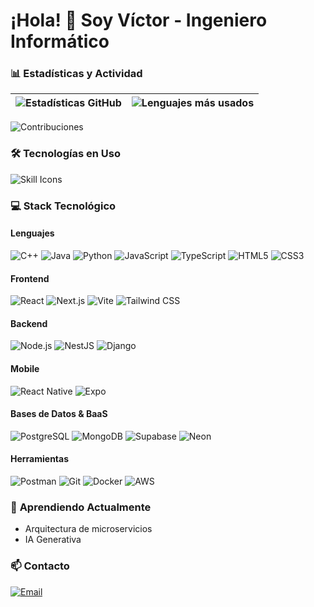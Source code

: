 # ¡Hola! 👋 Soy Víctor - Ingeniero Informático  

### 📊 Estadísticas y Actividad  
| ![Estadísticas GitHub](https://github-readme-stats.vercel.app/api?username=Senku777&show_icons=true&theme=radical&hide_border=true) | ![Lenguajes más usados](https://github-readme-stats.vercel.app/api/top-langs/?username=Senku777&layout=compact&theme=radical&hide_border=true) |
|--------------------------------------------------------------------------------------------------------------------------------------|--------------------------------------------------------------------------------------------------------------------------------------------------|

![Contribuciones](https://github-readme-activity-graph.vercel.app/graph?username=tu-usuario&theme=github-dark&hide_border=true&area=true)

### 🛠️ Tecnologías en Uso  
![Skill Icons](https://skillicons.dev/icons?i=cpp,java,python,js,ts,html,css,react,nextjs,nestjs,nodejs,django,tailwind,vite,postgres,mongodb,supabase,postman,docker,aws,git)

### 💻 Stack Tecnológico  

#### **Lenguajes**  
![C++](https://img.shields.io/badge/C++-00599C?style=for-the-badge&logo=c%2B%2B&logoColor=white)
![Java](https://img.shields.io/badge/Java-ED8B00?style=for-the-badge&logo=openjdk&logoColor=white)
![Python](https://img.shields.io/badge/Python-3776AB?style=for-the-badge&logo=python&logoColor=white)
![JavaScript](https://img.shields.io/badge/JavaScript-F7DF1E?style=for-the-badge&logo=javascript&logoColor=black)
![TypeScript](https://img.shields.io/badge/TypeScript-3178C6?style=for-the-badge&logo=typescript&logoColor=white)
![HTML5](https://img.shields.io/badge/HTML5-E34F26?style=for-the-badge&logo=html5&logoColor=white)
![CSS3](https://img.shields.io/badge/CSS3-1572B6?style=for-the-badge&logo=css3&logoColor=white)

#### **Frontend**  
![React](https://img.shields.io/badge/React-61DAFB?style=for-the-badge&logo=react&logoColor=black)
![Next.js](https://img.shields.io/badge/Next.js-000000?style=for-the-badge&logo=nextdotjs&logoColor=white)
![Vite](https://img.shields.io/badge/Vite-646CFF?style=for-the-badge&logo=vite&logoColor=white)
![Tailwind CSS](https://img.shields.io/badge/Tailwind_CSS-06B6D4?style=for-the-badge&logo=tailwind-css&logoColor=white)

#### **Backend**  
![Node.js](https://img.shields.io/badge/Node.js-339933?style=for-the-badge&logo=nodedotjs&logoColor=white)
![NestJS](https://img.shields.io/badge/NestJS-E0234E?style=for-the-badge&logo=nestjs&logoColor=white)
![Django](https://img.shields.io/badge/Django-092E20?style=for-the-badge&logo=django&logoColor=white)

#### **Mobile**  
![React Native](https://img.shields.io/badge/React_Native-61DAFB?style=for-the-badge&logo=react&logoColor=black)
![Expo](https://img.shields.io/badge/Expo-000020?style=for-the-badge&logo=expo&logoColor=white)

#### **Bases de Datos & BaaS**  
![PostgreSQL](https://img.shields.io/badge/PostgreSQL-4169E1?style=for-the-badge&logo=postgresql&logoColor=white)
![MongoDB](https://img.shields.io/badge/MongoDB-47A248?style=for-the-badge&logo=mongodb&logoColor=white)
![Supabase](https://img.shields.io/badge/Supabase-3ECF8E?style=for-the-badge&logo=supabase&logoColor=white)
![Neon](https://img.shields.io/badge/Neon-00E59B?style=for-the-badge&logo=neon&logoColor=white)

#### **Herramientas**  
![Postman](https://img.shields.io/badge/Postman-FF6C37?style=for-the-badge&logo=postman&logoColor=white)
![Git](https://img.shields.io/badge/Git-F05032?style=for-the-badge&logo=git&logoColor=white)
![Docker](https://img.shields.io/badge/Docker-2496ED?style=for-the-badge&logo=docker&logoColor=white)
![AWS](https://img.shields.io/badge/AWS-232F3E?style=for-the-badge&logo=amazonaws&logoColor=white)

### 🌱 **Aprendiendo Actualmente**  
- Arquitectura de microservicios  
- IA Generativa

### 📫 **Contacto**  
[![Email](https://img.shields.io/badge/Gmail-D14836?style=for-the-badge&logo=gmail&logoColor=white)](mailto:victoraso607@gmail.com)
